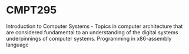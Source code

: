 # CMPT295
Introduction to Computer Systems - Topics in computer architecture that are considered fundamental to an understanding of the digital systems underpinnings of computer systems. Programming in x86-assembly language
